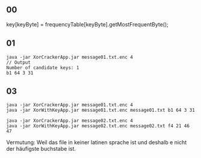 ## 00

key[keyByte] = frequencyTable[keyByte].getMostFrequentByte();

## 01

```
java -jar XorCrackerApp.jar message01.txt.enc 4
// Output
Number of candidate keys: 1
b1 64 3 31
```

## 03

```
java -jar XorCrackerApp.jar message01.txt.enc 4
java -jar XorWithKeyApp.jar message01.txt.enc message01.txt b1 64 3 31

java -jar XorCrackerApp.jar message02.txt.enc 4
java -jar XorWithKeyApp.jar message02.txt.enc message02.txt f4 21 46 47
```

Vermutung: Weil das file in keiner latinen sprache ist und deshalb e nicht der häufigste buchstabe ist.
